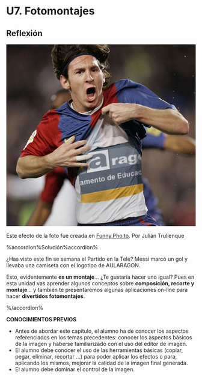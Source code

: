 # U7. Fotomontajes

## Reflexión

![](img/messi.jpg)


Este efecto de la foto fue creada en [Funny.Pho.to](http://funny.pho.to/). Por Julián Trullenque

%accordion%Solución%accordion%

¿Has visto este fin se semana el Partido en la Tele? Messi marcó un gol y llevaba una camiseta con el logotipo de AULARAGON. 

Esto, evidentemente **es un montaje**... ¿Te gustaría hacer uno igual? Pues en esta unidad vas aprender algunos conceptos sobre **composición, recorte y montaje**... y también te presentaremos algunas aplicaciones on-line para hacer **divertidos fotomontajes**.

%/accordion%



**CONOCIMIENTOS PREVIOS**

*   Antes de abordar este capítulo, el alumno ha de conocer los aspectos referenciados en los temas precedentes: conocer los aspectos básicos de la imagen y haberse familiarizado con el uso del editor de imagen.
*   El alumno debe conocer el uso de las herramientas básicas (copiar, pegar, eliminar, recortar ...) para poder aplicar los efectos o para, aplicando los mismos, mejorar la calidad de la imagen final generada.
*   El alumno debe dominar el control de la imagen.

